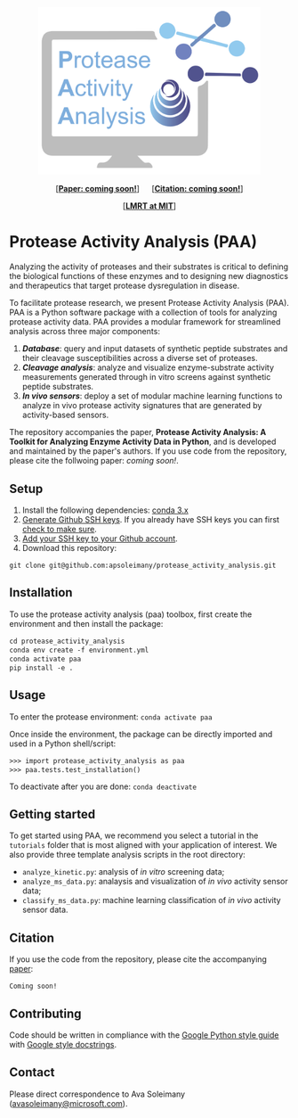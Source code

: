 <p align="center" >
  <img src="img/PAA_logo.png" alt="logo" width="400" />
</p>
<!-- 
<h1 align="center">Protease Activity Analysis</h1>
<h4 align="center">Developed and maintained by: Ava Soleimany, Carmen Martin Alonso, Melodi Anahtar, Cathy Wang, Sangeeta Bhatia</h4> -->

<p align="center"> [<b><a href="">Paper: coming soon!</a></b>] &emsp; [<b><a href="#citation">Citation: coming soon!</a></b>] </p>
<p align="center"> [<b><a href="https://lmrt.mit.edu">LMRT at MIT</a></b>] </p>

# Protease Activity Analysis (PAA)
Analyzing the activity of proteases and their substrates is critical to defining the
biological functions of these enzymes and to designing new diagnostics and therapeutics
that target protease dysregulation in disease.

To facilitate protease research, we present Protease Activity Analysis (PAA). PAA is a Python software package with a collection of tools for analyzing protease activity data. PAA provides a modular framework for streamlined analysis across three major components: 

1. _**Database**_: query and input datasets of synthetic peptide substrates and their cleavage susceptibilities across a diverse set of proteases. 
2. _**Cleavage analysis**_: analyze and visualize enzyme-substrate activity measurements generated through in vitro screens against synthetic peptide substrates. 
3. _**In vivo sensors**_: deploy a set of modular machine learning functions to analyze in vivo protease activity signatures that are generated by activity-based sensors.

The repository accompanies the paper, **Protease Activity Analysis: A Toolkit for Analyzing Enzyme Activity Data in Python**, and is developed and maintained by the paper's authors. If you use code from the repository, please cite the follwoing paper: _coming soon!_.

## Setup
1. Install the following dependencies: [conda 3.x](https://docs.conda.io/en/latest/miniconda.html)
2. [Generate Github SSH keys](https://help.github.com/en/github/authenticating-to-github/generating-a-new-ssh-key-and-adding-it-to-the-ssh-agent). If you already have SSH keys you can first [check to make sure](https://help.github.com/en/github/authenticating-to-github/checking-for-existing-ssh-keys).
3. [Add your SSH key to your Github account](https://help.github.com/en/github/authenticating-to-github/adding-a-new-ssh-key-to-your-github-account).
4. Download this repository: 
```
git clone git@github.com:apsoleimany/protease_activity_analysis.git
```

## Installation
To use the protease activity analysis (paa) toolbox, first create the environment and then install the package:
```
cd protease_activity_analysis
conda env create -f environment.yml
conda activate paa
pip install -e .
```

## Usage
To enter the protease environment: `conda activate paa`

Once inside the environment, the package can be directly imported and used in a Python shell/script: 
```
>>> import protease_activity_analysis as paa
>>> paa.tests.test_installation()
```

To deactivate after you are done: `conda deactivate`

## Getting started
To get started using PAA, we recommend you select a tutorial in the `tutorials` folder that is most aligned with your application of interest. We also provide three template analysis scripts in the root directory:
- `analyze_kinetic.py`: analysis of _in vitro_ screening data;
- `analyze_ms_data.py`: analaysis and visualization of _in vivo_ activity sensor data;
- `classify_ms_data.py`: machine learning classification of _in vivo_ activity sensor data. 

## Citation

If you use the code from the repository, please cite the accompanying [paper]():
```
Coming soon!
```
<!-- @article{soleimany2021evidential,
  title={Evidential Deep Learning for Guided Molecular Property Prediction and Discovery},
  author={Soleimany, Ava P and Amini, Alexander and Goldman, Samuel and Rus, Daniela and Bhatia, Sangeeta and Coley, Connor},
  journal={ACS Central Science},
  year={2021},
  publisher={ACS Publications}
} -->

## Contributing
Code should be written in compliance with the [Google Python style guide](http://google.github.io/styleguide/pyguide.html) with [Google style docstrings](http://queirozf.com/entries/python-docstrings-reference-examples#google-style).

## Contact
Please direct correspondence to Ava Soleimany (<avasoleimany@microsoft.com>).
